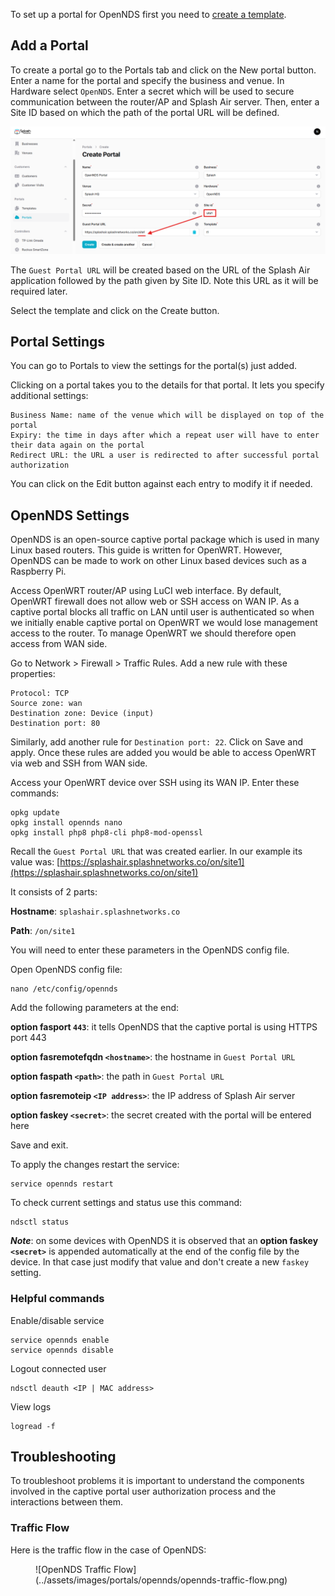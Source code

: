 To set up a portal for OpenNDS first you need to [create a template](../defining-templates.md).

## Add a Portal

To create a portal go to the Portals tab and click on the New portal button. Enter a name for the portal and specify the business and venue. In Hardware select `OpenNDS`. Enter a secret which will be used to secure communication between the router/AP and Splash Air server. Then, enter a Site ID based on which the path of the portal URL will be defined.

![OpenNDS Portal](../assets/images/portals/opennds/portal-url.png)

The `Guest Portal URL` will be created based on the URL of the Splash Air application followed by the path given by Site ID. Note this URL as it will be required later.

Select the template and click on the Create button.

## Portal Settings

You can go to Portals to view the settings for the portal(s) just added.

Clicking on a portal takes you to the details for that portal. It lets you specify additional settings:

```
Business Name: name of the venue which will be displayed on top of the portal
Expiry: the time in days after which a repeat user will have to enter their data again on the portal
Redirect URL: the URL a user is redirected to after successful portal authorization
```

You can click on the Edit button against each entry to modify it if needed.

## OpenNDS Settings

OpenNDS is an open-source captive portal package which is used in many Linux based routers. This guide is written for OpenWRT. However, OpenNDS can be made to work on other Linux based devices such as a Raspberry Pi.

Access OpenWRT router/AP using LuCI web interface. By default, OpenWRT firewall does not allow web or SSH access on WAN IP. As a captive portal blocks all traffic on LAN until user is authenticated so when we initially enable captive portal on OpenWRT we would lose management access to the router. To manage OpenWRT we should therefore open access from WAN side. 

Go to Network > Firewall > Traffic Rules. Add a new rule with these properties:

```
Protocol: TCP
Source zone: wan
Destination zone: Device (input)
Destination port: 80
```

Similarly, add another rule for `Destination port: 22`. Click on Save and apply. Once these rules are added you would be able to access OpenWRT via web and SSH from WAN side.

Access your OpenWRT device over SSH using its WAN IP. Enter these commands:

```text { .copy }
opkg update
opkg install opennds nano
opkg install php8 php8-cli php8-mod-openssl
```

Recall the `Guest Portal URL` that was created earlier. In our example its value was: [https://splashair.splashnetworks.co/on/site1](https://splashair.splashnetworks.co/on/site1)

It consists of 2 parts:

**Hostname**: `splashair.splashnetworks.co`

**Path**: `/on/site1`

You will need to enter these parameters in the OpenNDS config file.

Open OpenNDS config file:

```text { .copy }
nano /etc/config/opennds
```

Add the following parameters at the end:

**option fasport `443`**: it tells OpenNDS that the captive portal is using HTTPS port 443

**option fasremotefqdn `<hostname>`**: the hostname in `Guest Portal URL`

**option faspath `<path>`**: the path in `Guest Portal URL`

**option fasremoteip `<IP address>`**: the IP address of Splash Air server

**option faskey `<secret>`**: the secret created with the portal will be entered here

Save and exit.

To apply the changes restart the service:

```text { .copy }
service opennds restart
```

To check current settings and status use this command:

```text { .copy }
ndsctl status
```

**_Note_**: on some devices with OpenNDS it is observed that an **option faskey `<secret>`** is appended automatically at the end of the config file by the device. In that case just modify that value and don't create a new `faskey` setting.

### Helpful commands

Enable/disable service

```text { .copy }
service opennds enable
service opennds disable
```

Logout connected user

```text { .copy }
ndsctl deauth <IP | MAC address>
```

View logs

```text { .copy }
logread -f
```

## Troubleshooting

To troubleshoot problems it is important to understand the components involved in the captive portal user authorization process and the interactions between them.

### Traffic Flow

Here is the traffic flow in the case of OpenNDS:

<figure markdown="1">
![OpenNDS Traffic Flow](../assets/images/portals/opennds/opennds-traffic-flow.png)
</figure>